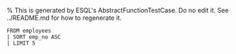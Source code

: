 % This is generated by ESQL's AbstractFunctionTestCase. Do no edit it. See ../README.md for how to regenerate it.

```esql
FROM employees
| SORT emp_no ASC
| LIMIT 5
```
